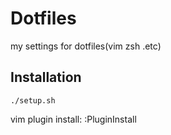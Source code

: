 # Dotfiles
my settings for dotfiles(vim zsh .etc)

## Installation
```console
./setup.sh
```


vim plugin install: :PluginInstall